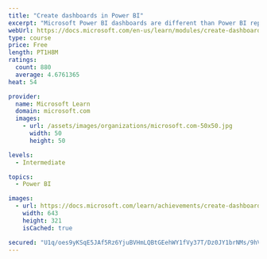 ```yaml
---
title: "Create dashboards in Power BI"
excerpt: "Microsoft Power BI dashboards are different than Power BI reports. Dashboards allow report consumers to create a single artifact of directed data that is personalized just for them.  Dashboards can be comprised of pinned visuals that are taken from different reports. Where a Power BI report uses data from a single dataset, a Power BI dashboard can contain visuals from different datasets."
webUrl: https://docs.microsoft.com/en-us/learn/modules/create-dashboards-power-bi/
type: course
price: Free
length: PT1H8M
ratings:
  count: 880
  average: 4.6761365
heat: 54

provider:
  name: Microsoft Learn
  domain: microsoft.com
  images:
    - url: /assets/images/organizations/microsoft.com-50x50.jpg
      width: 50
      height: 50

levels:
  - Intermediate

topics:
  - Power BI

images:
  - url: https://docs.microsoft.com/learn/achievements/create-dashboards-power-bi-social.png
    width: 643
    height: 321
    isCached: true

secured: "U1q/oes9yKSqE5JAf5Rz6YjuBVHmLQBtGEehWY1fVy37T/Dz0JY1brNMs/9hVNgLX0FrapXAGlBHsQyqhYCw5VFQzGjyTKZjYar11Z7VeFSJpQBG7Zt1agdBhm3Csb4UrTW6oKCXK+s2gVMm1N0WEH5YfqVEN4qGhyfLWjS0b7iUtaJ+7qD11qxXJINK47Ng9nesZxTHlpScl8D5KPhr/HZ/b3Ze/8BXT7+5pAIGRfqpj8+KYqhppWhcB81tjaEWu/+a7Q3lZe0KRJznayLnz7P0v0F/8FFCPmvNd6gn31zKTlB7Z1cDH5KAClwR8h1bP2texIyWk8PU1oXA8cPwY3tm0ae4idib1xLCUSC/eFsHnx8VhpPH76idDMU6Z6HiwiM/j11HsFKoGSAQLK9bVCbJor0d0Y6/qrHwdNyN790=;RpCJn8fpyY4/iaDmG2qisQ=="
---
```


